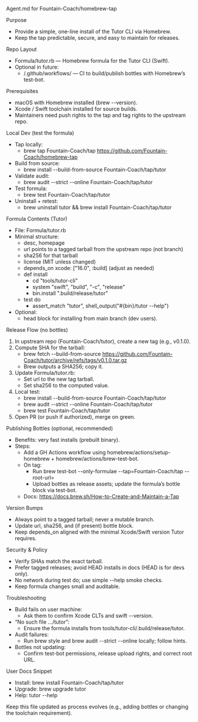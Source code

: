 Agent.md for Fountain-Coach/homebrew-tap

  Purpose

  - Provide a simple, one-line install of the Tutor CLI via Homebrew.
  - Keep the tap predictable, secure, and easy to maintain for releases.

  Repo Layout

  - Formula/tutor.rb — Homebrew formula for the Tutor CLI (Swift).
  - Optional in future:
      - /.github/workflows/ — CI to build/publish bottles with Homebrew’s test-bot.

  Prerequisites

  - macOS with Homebrew installed (brew --version).
  - Xcode / Swift toolchain installed for source builds.
  - Maintainers need push rights to the tap and tag rights to the upstream repo.

  Local Dev (test the formula)

  - Tap locally:
      - brew tap Fountain-Coach/tap https://github.com/Fountain-Coach/homebrew-tap
  - Build from source:
      - brew install --build-from-source Fountain-Coach/tap/tutor
  - Validate audit:
      - brew audit --strict --online Fountain-Coach/tap/tutor
  - Test formula:
      - brew test Fountain-Coach/tap/tutor
  - Uninstall + retest:
      - brew uninstall tutor && brew install Fountain-Coach/tap/tutor

  Formula Contents (Tutor)

  - File: Formula/tutor.rb
  - Minimal structure:
      - desc, homepage
      - url points to a tagged tarball from the upstream repo (not branch)
      - sha256 for that tarball
      - license (MIT unless changed)
      - depends_on xcode: ["16.0", :build] (adjust as needed)
      - def install
          - cd "tools/tutor-cli"
          - system "swift", "build", "-c", "release"
          - bin.install ".build/release/tutor"
      - test do
          - assert_match "tutor", shell_output("#{bin}/tutor --help")
  - Optional:
      - head block for installing from main branch (dev users).

  Release Flow (no bottles)

  1. In upstream repo (Fountain-Coach/tutor), create a new tag (e.g., v0.1.0).
  2. Compute SHA for the tarball:
      - brew fetch --build-from-source https://github.com/Fountain-Coach/tutor/archive/refs/tags/v0.1.0.tar.gz
      - Brew outputs a SHA256; copy it.
  3. Update Formula/tutor.rb:
      - Set url to the new tag tarball.
      - Set sha256 to the computed value.
  4. Local test:
      - brew install --build-from-source Fountain-Coach/tap/tutor
      - brew audit --strict --online Fountain-Coach/tap/tutor
      - brew test Fountain-Coach/tap/tutor
  5. Open PR (or push if authorized), merge on green.

  Publishing Bottles (optional, recommended)

  - Benefits: very fast installs (prebuilt binary).
  - Steps:
      - Add a GH Actions workflow using homebrew/actions/setup-homebrew + homebrew/actions/brew-test-bot.
      - On tag:
          - Run brew test-bot --only-formulae --tap=Fountain-Coach/tap --root-url=<releases-url>
          - Upload bottles as release assets; update the formula’s bottle block via test-bot.
      - Docs: https://docs.brew.sh/How-to-Create-and-Maintain-a-Tap

  Version Bumps

  - Always point to a tagged tarball; never a mutable branch.
  - Update url, sha256, and (if present) bottle block.
  - Keep depends_on aligned with the minimal Xcode/Swift version Tutor requires.

  Security & Policy

  - Verify SHAs match the exact tarball.
  - Prefer tagged releases; avoid HEAD installs in docs (HEAD is for devs only).
  - No network during test do; use simple --help smoke checks.
  - Keep formula changes small and auditable.

  Troubleshooting

  - Build fails on user machine:
      - Ask them to confirm Xcode CLTs and swift --version.
  - “No such file …/tutor”:
      - Ensure the formula installs from tools/tutor-cli/.build/release/tutor.
  - Audit failures:
      - Run brew style and brew audit --strict --online locally; follow hints.
  - Bottles not updating:
      - Confirm test-bot permissions, release upload rights, and correct root URL.

  User Docs Snippet

  - Install: brew install Fountain-Coach/tap/tutor
  - Upgrade: brew upgrade tutor
  - Help: tutor --help

  Keep this file updated as process evolves (e.g., adding bottles or changing the toolchain requirement).
